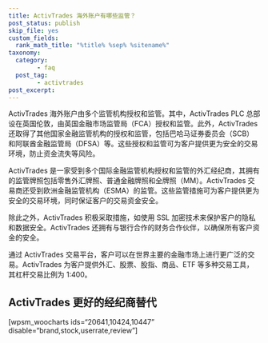 ```yaml
---
title: ActivTrades 海外账户有哪些监管？
post_status: publish
skip_file: yes
custom_fields:
  rank_math_title: "%title% %sep% %sitename%"
taxonomy:
  category:
        - faq
  post_tag:
        - activtrades
post_excerpt: 
---
```

ActivTrades 海外账户由多个监管机构授权和监管。其中，ActivTrades PLC 总部设在英国伦敦，由英国金融市场监管局（FCA）授权和监管。此外，ActivTrades 还取得了其他国家金融监管机构的授权和监管，包括巴哈马证券委员会（SCB）和阿联酋金融监管局（DFSA）等。这些授权和监管可为客户提供更为安全的交易环境，防止资金流失等风险。

ActivTrades 是一家受到多个国际金融监管机构授权和监管的外汇经纪商，其拥有的监管牌照包括零售外汇牌照、普通金融牌照和全牌照（MM）。ActivTrades 交易商还受到欧洲金融监管机构（ESMA）的监管。这些监管措施可为客户提供更为安全的交易环境，同时保证客户的交易资金安全。

除此之外，ActivTrades 积极采取措施，如使用 SSL 加密技术来保护客户的隐私和数据安全。ActivTrades 还拥有与银行合作的财务合作伙伴，以确保所有客户资金的安全。

通过 ActivTrades 交易平台，客户可以在世界主要的金融市场上进行更广泛的交易。ActivTrades 为客户提供外汇、股票、股指、商品、ETF 等多种交易工具，其杠杆交易比例为 1:400。

## ActivTrades 更好的经纪商替代

[wpsm_woocharts ids=“20641,10424,10447” disable=“brand,stock,userrate,review”]